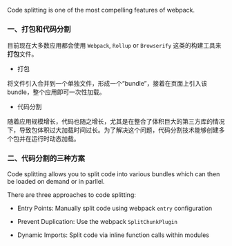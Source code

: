
Code splitting is one of the most compelling features of webpack.


### 一、打包和代码分割

目前现在大多数应用都会使用 `Webpack`, `Rollup` or `Browserify` 这类的构建工具来**打包**文件。

- 打包

将文件引入合并到一个单独文件，形成一个“bundle”，接着在页面上引入该 bundle，整个应用即可一次性加载。

- 代码分割

随着应用规模增长，代码也随之增长，尤其是在整合了体积巨大的第三方库的情况下，导致包体积过大加载时间过长。为了解决这个问题，代码分割技术能够创建多个包并在运行时动态加载。


### 二、代码分割的三种方案

Code splitting allows you to split code into various bundles which can then be loaded on demand or in parllel.

There are three approaches to code splitting:

- Entry Points: Manually split code using webpack `entry` configuration

- Prevent Duplication: Use the webpack `SplitChunkPlugin`

- Dynamic Imports: Split code via inline function calls within modules


